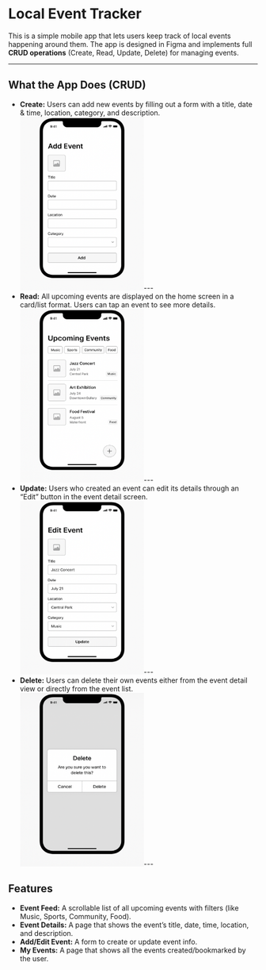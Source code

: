 #  Local Event Tracker  

This is a simple mobile app that lets users keep track of local events happening around them. The app is designed in Figma and implements full **CRUD operations** (Create, Read, Update, Delete) for managing events.  

---

##  What the App Does (CRUD)  

- **Create:** Users can add new events by filling out a form with a title, date & time, location, category, and description.
<img src="assets/images/Add_screen.png" alt="Add Event" width="250" height="350"/>---
- **Read:** All upcoming events are displayed on the home screen in a card/list format. Users can tap an event to see more details.
<img src="assets/images/View_screen.png" alt="Read Event" width="250" height="350"/>---
- **Update:** Users who created an event can edit its details through an “Edit” button in the event detail screen.
<img src="assets/images/Edit_screen.png" alt="Edit Event" width="250" height="350"/>---
- **Delete:** Users can delete their own events either from the event detail view or directly from the event list.  
<img src="assets/images/Delete_screen.png" alt="Delete Event" width="250" height="350"/>---

##  Features  

- **Event Feed:** A scrollable list of all upcoming events with filters (like Music, Sports, Community, Food).  
- **Event Details:** A page that shows the event’s title, date, time, location, and description.  
- **Add/Edit Event:** A form to create or update event info.  
- **My Events:** A page that shows all the events created/bookmarked by the user.   
